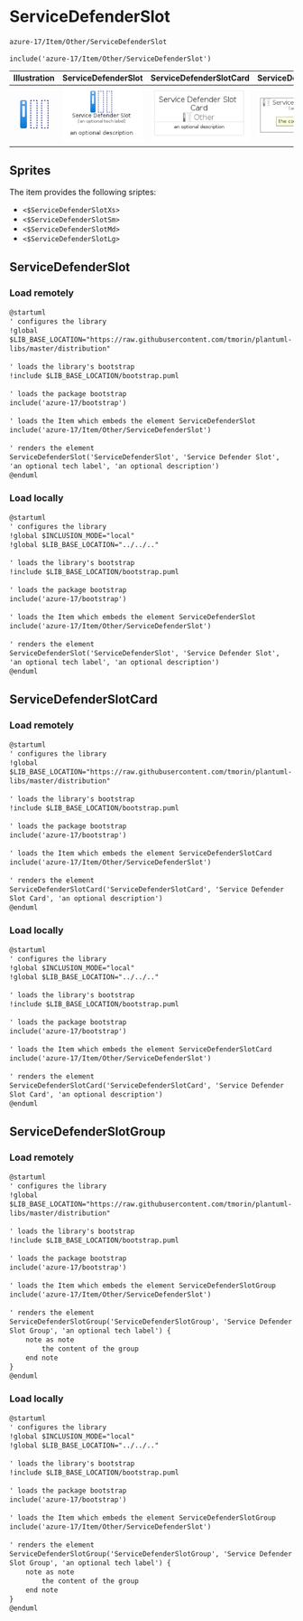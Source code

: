 # ServiceDefenderSlot


```text
azure-17/Item/Other/ServiceDefenderSlot
```

```text
include('azure-17/Item/Other/ServiceDefenderSlot')
```



| Illustration | ServiceDefenderSlot | ServiceDefenderSlotCard | ServiceDefenderSlotGroup |
| :---: | :---: | :---: | :---: |
| ![illustration for Illustration](../../../azure-17/Item/Other/ServiceDefenderSlot.png) | ![illustration for ServiceDefenderSlot](../../../azure-17/Item/Other/ServiceDefenderSlot.Local.png) | ![illustration for ServiceDefenderSlotCard](../../../azure-17/Item/Other/ServiceDefenderSlotCard.Local.png) | ![illustration for ServiceDefenderSlotGroup](../../../azure-17/Item/Other/ServiceDefenderSlotGroup.Local.png) |



## Sprites
The item provides the following sriptes:

- `<$ServiceDefenderSlotXs>`
- `<$ServiceDefenderSlotSm>`
- `<$ServiceDefenderSlotMd>`
- `<$ServiceDefenderSlotLg>`





## ServiceDefenderSlot

### Load remotely
```plantuml
@startuml
' configures the library
!global $LIB_BASE_LOCATION="https://raw.githubusercontent.com/tmorin/plantuml-libs/master/distribution"

' loads the library's bootstrap
!include $LIB_BASE_LOCATION/bootstrap.puml

' loads the package bootstrap
include('azure-17/bootstrap')

' loads the Item which embeds the element ServiceDefenderSlot
include('azure-17/Item/Other/ServiceDefenderSlot')

' renders the element
ServiceDefenderSlot('ServiceDefenderSlot', 'Service Defender Slot', 'an optional tech label', 'an optional description')
@enduml
```

### Load locally
```plantuml
@startuml
' configures the library
!global $INCLUSION_MODE="local"
!global $LIB_BASE_LOCATION="../../.."

' loads the library's bootstrap
!include $LIB_BASE_LOCATION/bootstrap.puml

' loads the package bootstrap
include('azure-17/bootstrap')

' loads the Item which embeds the element ServiceDefenderSlot
include('azure-17/Item/Other/ServiceDefenderSlot')

' renders the element
ServiceDefenderSlot('ServiceDefenderSlot', 'Service Defender Slot', 'an optional tech label', 'an optional description')
@enduml
```

## ServiceDefenderSlotCard

### Load remotely
```plantuml
@startuml
' configures the library
!global $LIB_BASE_LOCATION="https://raw.githubusercontent.com/tmorin/plantuml-libs/master/distribution"

' loads the library's bootstrap
!include $LIB_BASE_LOCATION/bootstrap.puml

' loads the package bootstrap
include('azure-17/bootstrap')

' loads the Item which embeds the element ServiceDefenderSlotCard
include('azure-17/Item/Other/ServiceDefenderSlot')

' renders the element
ServiceDefenderSlotCard('ServiceDefenderSlotCard', 'Service Defender Slot Card', 'an optional description')
@enduml
```

### Load locally
```plantuml
@startuml
' configures the library
!global $INCLUSION_MODE="local"
!global $LIB_BASE_LOCATION="../../.."

' loads the library's bootstrap
!include $LIB_BASE_LOCATION/bootstrap.puml

' loads the package bootstrap
include('azure-17/bootstrap')

' loads the Item which embeds the element ServiceDefenderSlotCard
include('azure-17/Item/Other/ServiceDefenderSlot')

' renders the element
ServiceDefenderSlotCard('ServiceDefenderSlotCard', 'Service Defender Slot Card', 'an optional description')
@enduml
```

## ServiceDefenderSlotGroup

### Load remotely
```plantuml
@startuml
' configures the library
!global $LIB_BASE_LOCATION="https://raw.githubusercontent.com/tmorin/plantuml-libs/master/distribution"

' loads the library's bootstrap
!include $LIB_BASE_LOCATION/bootstrap.puml

' loads the package bootstrap
include('azure-17/bootstrap')

' loads the Item which embeds the element ServiceDefenderSlotGroup
include('azure-17/Item/Other/ServiceDefenderSlot')

' renders the element
ServiceDefenderSlotGroup('ServiceDefenderSlotGroup', 'Service Defender Slot Group', 'an optional tech label') {
    note as note
        the content of the group
    end note
}
@enduml
```

### Load locally
```plantuml
@startuml
' configures the library
!global $INCLUSION_MODE="local"
!global $LIB_BASE_LOCATION="../../.."

' loads the library's bootstrap
!include $LIB_BASE_LOCATION/bootstrap.puml

' loads the package bootstrap
include('azure-17/bootstrap')

' loads the Item which embeds the element ServiceDefenderSlotGroup
include('azure-17/Item/Other/ServiceDefenderSlot')

' renders the element
ServiceDefenderSlotGroup('ServiceDefenderSlotGroup', 'Service Defender Slot Group', 'an optional tech label') {
    note as note
        the content of the group
    end note
}
@enduml
```

